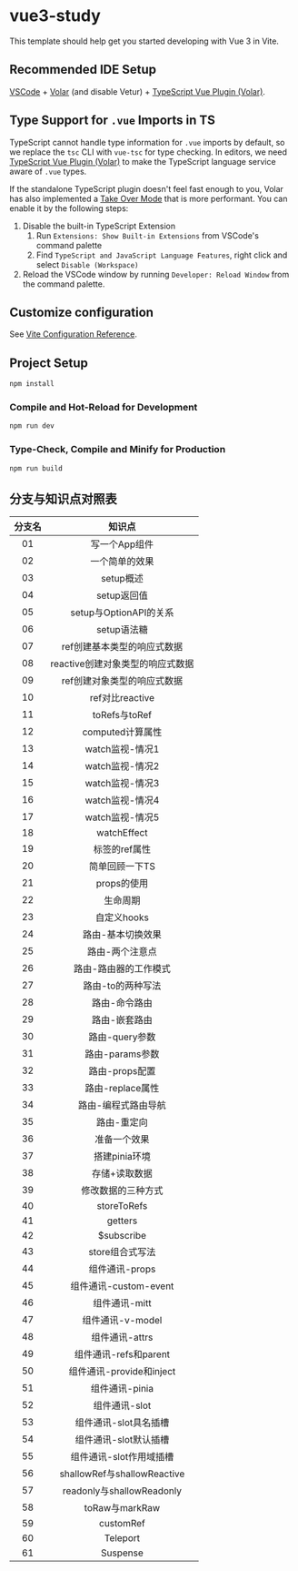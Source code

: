 # vue3-study

This template should help get you started developing with Vue 3 in Vite.

## Recommended IDE Setup

[VSCode](https://code.visualstudio.com/) + [Volar](https://marketplace.visualstudio.com/items?itemName=Vue.volar) (and disable Vetur) + [TypeScript Vue Plugin (Volar)](https://marketplace.visualstudio.com/items?itemName=Vue.vscode-typescript-vue-plugin).

## Type Support for `.vue` Imports in TS

TypeScript cannot handle type information for `.vue` imports by default, so we replace the `tsc` CLI with `vue-tsc` for type checking. In editors, we need [TypeScript Vue Plugin (Volar)](https://marketplace.visualstudio.com/items?itemName=Vue.vscode-typescript-vue-plugin) to make the TypeScript language service aware of `.vue` types.

If the standalone TypeScript plugin doesn't feel fast enough to you, Volar has also implemented a [Take Over Mode](https://github.com/johnsoncodehk/volar/discussions/471#discussioncomment-1361669) that is more performant. You can enable it by the following steps:

1. Disable the built-in TypeScript Extension
    1) Run `Extensions: Show Built-in Extensions` from VSCode's command palette
    2) Find `TypeScript and JavaScript Language Features`, right click and select `Disable (Workspace)`
2. Reload the VSCode window by running `Developer: Reload Window` from the command palette.

## Customize configuration

See [Vite Configuration Reference](https://vitejs.dev/config/).

## Project Setup

```sh
npm install
```

### Compile and Hot-Reload for Development

```sh
npm run dev
```

### Type-Check, Compile and Minify for Production

```sh
npm run build
```

## 分支与知识点对照表

| 分支名    |    知识点                    |
| :----:   | :-----------:               |
|   01     | 写一个App组件                 |
|   02     | 一个简单的效果                 |
|   03     | setup概述                    |
|   04     | setup返回值                   |
|   05     | setup与OptionAPI的关系        |
|   06     | setup语法糖                   |
|   07     | ref创建基本类型的响应式数据      |
|   08     | reactive创建对象类型的响应式数据 |
|   09     | ref创建对象类型的响应式数据      |
|   10     | ref对比reactive               |
|   11     | toRefs与toRef                |
|   12     | computed计算属性              |
|   13     | watch监视-情况1               |
|   14     | watch监视-情况2               |
|   15     | watch监视-情况3               |
|   16     | watch监视-情况4               |
|   17     | watch监视-情况5               |
|   18     | watchEffect                  |
|   19     | 标签的ref属性                 |
|   20     | 简单回顾一下TS                |
|   21     | props的使用                   |
|   22     | 生命周期                      |
|   23     | 自定义hooks                  |
|   24     | 路由-基本切换效果              |
|   25     | 路由-两个注意点                |
|   26     | 路由-路由器的工作模式           |
|   27     | 路由-to的两种写法              |
|   28     | 路由-命令路由                  |
|   29     | 路由-嵌套路由                  |
|   30     | 路由-query参数                |
|   31     | 路由-params参数               |
|   32     | 路由-props配置                |
|   33     | 路由-replace属性              |
|   34     | 路由-编程式路由导航             |
|   35     | 路由-重定向                   |
|   36     | 准备一个效果                   |
|   37     | 搭建pinia环境                 |
|   38     | 存储+读取数据                  |
|   39     | 修改数据的三种方式              |
|   40     | storeToRefs                  |
|   41     | getters                      |
|   42     | $subscribe                   |
|   43     | store组合式写法                |
|   44     | 组件通讯-props                |
|   45     | 组件通讯-custom-event         |
|   46     | 组件通讯-mitt                 |
|   47     | 组件通讯-v-model              |
|   48     | 组件通讯-attrs                |
|   49     | 组件通讯-refs和parent         |
|   50     | 组件通讯-provide和inject      |
|   51     | 组件通讯-pinia                |
|   52     | 组件通讯-slot                 |
|   53     | 组件通讯-slot具名插槽          |
|   54     | 组件通讯-slot默认插槽          |
|   55     | 组件通讯-slot作用域插槽        |
|   56     | shallowRef与shallowReactive |
|   57     | readonly与shallowReadonly   |
|   58     | toRaw与markRaw              |
|   59     | customRef                   |
|   60     | Teleport                    |
|   61     | Suspense                    |
